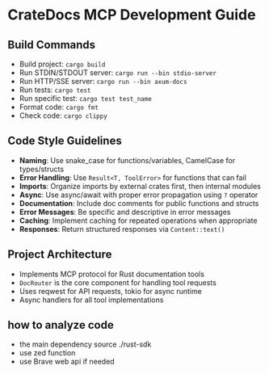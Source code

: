# CrateDocs MCP Development Guide

## Build Commands

- Build project: `cargo build`
- Run STDIN/STDOUT server: `cargo run --bin stdio-server`
- Run HTTP/SSE server: `cargo run --bin axum-docs`
- Run tests: `cargo test`
- Run specific test: `cargo test test_name`
- Format code: `cargo fmt`
- Check code: `cargo clippy`

## Code Style Guidelines

- **Naming**: Use snake_case for functions/variables, CamelCase for types/structs
- **Error Handling**: Use `Result<T, ToolError>` for functions that can fail
- **Imports**: Organize imports by external crates first, then internal modules
- **Async**: Use async/await with proper error propagation using `?` operator
- **Documentation**: Include doc comments for public functions and structs
- **Error Messages**: Be specific and descriptive in error messages
- **Caching**: Implement caching for repeated operations when appropriate
- **Responses**: Return structured responses via `Content::text()`

## Project Architecture

- Implements MCP protocol for Rust documentation tools
- `DocRouter` is the core component for handling tool requests
- Uses reqwest for API requests, tokio for async runtime
- Async handlers for all tool implementations

## how to analyze code

- the main dependency source ./rust-sdk
- use zed function
- use Brave web api if needed
